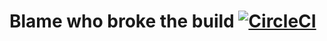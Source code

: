 # Blame who broke the build [![CircleCI](https://circleci.com/gh/cpanato/mattermost-plugin-blame-build-jenkins.svg?style=svg)](https://circleci.com/gh/cpanato/mattermost-plugin-blame-build-jenkins)

